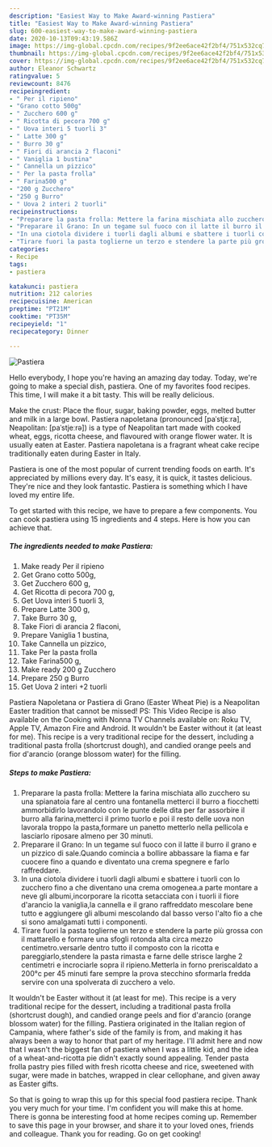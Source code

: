 ```yaml
---
description: "Easiest Way to Make Award-winning Pastiera"
title: "Easiest Way to Make Award-winning Pastiera"
slug: 600-easiest-way-to-make-award-winning-pastiera
date: 2020-10-13T09:43:19.586Z
image: https://img-global.cpcdn.com/recipes/9f2ee6ace42f2bf4/751x532cq70/pastiera-recipe-main-photo.jpg
thumbnail: https://img-global.cpcdn.com/recipes/9f2ee6ace42f2bf4/751x532cq70/pastiera-recipe-main-photo.jpg
cover: https://img-global.cpcdn.com/recipes/9f2ee6ace42f2bf4/751x532cq70/pastiera-recipe-main-photo.jpg
author: Eleanor Schwartz
ratingvalue: 5
reviewcount: 8476
recipeingredient:
- " Per il ripieno"
- "Grano cotto 500g"
- " Zucchero 600 g"
- " Ricotta di pecora 700 g"
- " Uova interi 5 tuorli 3"
- " Latte 300 g"
- " Burro 30 g"
- " Fiori di arancia 2 flaconi"
- " Vaniglia 1 bustina"
- " Cannella un pizzico"
- " Per la pasta frolla"
- " Farina500 g"
- "200 g Zucchero"
- "250 g Burro"
- " Uova 2 interi 2 tuorli"
recipeinstructions:
- "Preparare la pasta frolla: Mettere la farina mischiata allo zucchero su una spianatoia fare al centro una fontanella metterci il burro a fiocchetti ammorbidirlo lavorandolo con le punte delle dita per far assorbire il burro alla farina,metterci il primo tuorlo e poi il resto delle uova non lavorala troppo la pasta,formare un panetto metterlo nella pellicola e lasciarlo riposare almeno per 30 minuti."
- "Preparare il Grano: In un tegame sul fuoco con il latte il burro il grano e un pizzico di sale.Quando comincia a bollire abbassare la fiama e far cuocere fino a quando e diventato una crema spegnere e farlo raffreddare."
- "In una ciotola dividere i tuorli dagli albumi e sbattere i tuorli con lo zucchero fino a che diventano una crema omogenea.a parte montare a neve gli albumi,incorporare la ricotta setacciata con i tuorli il fiore d&#39;arancio la vaniglia,la cannella e il grano raffreddato mescolare bene tutto e aggiungere gli albumi mescolando dal basso verso l&#39;alto fio a che si sono amalgamati tutti i componenti."
- "Tirare fuori la pasta toglierne un terzo e stendere la parte più grossa con il mattarello e formare una sfogli rotonda alta circa mezzo centimetro.versarle dentro tutto il composto con la ricotta e pareggiarlo,stendere la pasta rimasta e farne delle strisce larghe 2 centimetri e incrociarle sopra il ripieno.Metterla in forno preriscaldato a 200°c per 45 minuti fare sempre la prova stecchino sformarla fredda servire con una spolverata di zucchero a velo."
categories:
- Recipe
tags:
- pastiera

katakunci: pastiera 
nutrition: 212 calories
recipecuisine: American
preptime: "PT21M"
cooktime: "PT35M"
recipeyield: "1"
recipecategory: Dinner

---
```



![Pastiera](https://img-global.cpcdn.com/recipes/9f2ee6ace42f2bf4/751x532cq70/pastiera-recipe-main-photo.jpg)

Hello everybody, I hope you're having an amazing day today. Today, we're going to make a special dish, pastiera. One of my favorites food recipes. This time, I will make it a bit tasty. This will be really delicious.

Make the crust: Place the flour, sugar, baking powder, eggs, melted butter and milk in a large bowl. Pastiera napoletana (pronounced [paˈstjɛːra], Neapolitan: [paˈstjeːrə]) is a type of Neapolitan tart made with cooked wheat, eggs, ricotta cheese, and flavoured with orange flower water. It is usually eaten at Easter. Pastiera napoletana is a fragrant wheat cake recipe traditionally eaten during Easter in Italy.

Pastiera is one of the most popular of current trending foods on earth. It's appreciated by millions every day. It's easy, it is quick, it tastes delicious. They're nice and they look fantastic. Pastiera is something which I have loved my entire life.


To get started with this recipe, we have to prepare a few components. You can cook pastiera using 15 ingredients and 4 steps. Here is how you can achieve that.

<!--inarticleads1-->

##### The ingredients needed to make Pastiera:

1. Make ready  Per il ripieno
1. Get Grano cotto 500g,
1. Get  Zucchero 600 g,
1. Get  Ricotta di pecora 700 g,
1. Get  Uova interi 5 tuorli 3,
1. Prepare  Latte 300 g,
1. Take  Burro 30 g,
1. Take  Fiori di arancia 2 flaconi,
1. Prepare  Vaniglia 1 bustina,
1. Take  Cannella un pizzico,
1. Take  Per la pasta frolla
1. Take  Farina500 g,
1. Make ready 200 g Zucchero
1. Prepare 250 g Burro
1. Get  Uova 2 interi +2 tuorli


Pastiera Napoletana or Pastiera di Grano (Easter Wheat Pie) is a Neapolitan Easter tradition that cannot be missed! PS: This Video Recipe is also available on the Cooking with Nonna TV Channels available on: Roku TV, Apple TV, Amazon Fire and Android. It wouldn&#39;t be Easter without it (at least for me). This recipe is a very traditional recipe for the dessert, including a traditional pasta frolla (shortcrust dough), and candied orange peels and fior d&#39;arancio (orange blossom water) for the filling. 

<!--inarticleads2-->

##### Steps to make Pastiera:

1. Preparare la pasta frolla: Mettere la farina mischiata allo zucchero su una spianatoia fare al centro una fontanella metterci il burro a fiocchetti ammorbidirlo lavorandolo con le punte delle dita per far assorbire il burro alla farina,metterci il primo tuorlo e poi il resto delle uova non lavorala troppo la pasta,formare un panetto metterlo nella pellicola e lasciarlo riposare almeno per 30 minuti.
1. Preparare il Grano: In un tegame sul fuoco con il latte il burro il grano e un pizzico di sale.Quando comincia a bollire abbassare la fiama e far cuocere fino a quando e diventato una crema spegnere e farlo raffreddare.
1. In una ciotola dividere i tuorli dagli albumi e sbattere i tuorli con lo zucchero fino a che diventano una crema omogenea.a parte montare a neve gli albumi,incorporare la ricotta setacciata con i tuorli il fiore d&#39;arancio la vaniglia,la cannella e il grano raffreddato mescolare bene tutto e aggiungere gli albumi mescolando dal basso verso l&#39;alto fio a che si sono amalgamati tutti i componenti.
1. Tirare fuori la pasta toglierne un terzo e stendere la parte più grossa con il mattarello e formare una sfogli rotonda alta circa mezzo centimetro.versarle dentro tutto il composto con la ricotta e pareggiarlo,stendere la pasta rimasta e farne delle strisce larghe 2 centimetri e incrociarle sopra il ripieno.Metterla in forno preriscaldato a 200°c per 45 minuti fare sempre la prova stecchino sformarla fredda servire con una spolverata di zucchero a velo.


It wouldn&#39;t be Easter without it (at least for me). This recipe is a very traditional recipe for the dessert, including a traditional pasta frolla (shortcrust dough), and candied orange peels and fior d&#39;arancio (orange blossom water) for the filling. Pastiera originated in the Italian region of Campania, where father&#39;s side of the family is from, and making it has always been a way to honor that part of my heritage. I&#39;ll admit here and now that I wasn&#39;t the biggest fan of pastiera when I was a little kid, and the idea of a wheat-and-ricotta pie didn&#39;t exactly sound appealing. Tender pasta frolla pastry pies filled with fresh ricotta cheese and rice, sweetened with sugar, were made in batches, wrapped in clear cellophane, and given away as Easter gifts. 

So that is going to wrap this up for this special food pastiera recipe. Thank you very much for your time. I'm confident you will make this at home. There is gonna be interesting food at home recipes coming up. Remember to save this page in your browser, and share it to your loved ones, friends and colleague. Thank you for reading. Go on get cooking!

